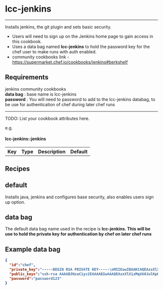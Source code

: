 # lcc-jenkins

------------
Installs jenkins, the git plugin and sets basic security.  
- Users will need to sign up on the Jenkins home page to gain access in this cookbook.
- Uses a data bag named <b>lcc-jenkins</b> to hold the password key for the chef user to make runs with auth enabled.
- community cookbooks link - https://supermarket.chef.io/cookbooks/jenkins#berkshelf


Requirements
------------
jenkins community cookbooks
<br><b>data bag</b> : base name is lcc-jenkins
<br><b>password</b> : You will need to password to add to the lcc-jenkins databag, to be use for authentication of chef during later chef runs<br>

----------
TODO: List your cookbook attributes here.

e.g.
#### lcc-jenkins::jenkins
<table>
  <tr>
    <th>Key</th>
    <th>Type</th>
    <th>Description</th>
    <th>Default</th>
  </tr>
  <tr>
  </tr>
</table>

Recipes
-------
default
-------
Installs java, jenkins and configures base security, also enables users sign up option.

data bag
-------
The default data bag name used in the recipe is <b>lcc-jenkins<b>.  This will be use to hold the private key for authentication by chef on later chef runs

Example data bag
----------------

```json
{
  "id":"chef",
  "private_key":"-----BEGIN RSA PRIVATE KEY-----\nMIIEowIBAAKCAQEAzxXlX1zMqVA0JwlKpHC8XgXuKL5M718jSMyJC9jACmnzKnfM\-----END RSA PRIVATE KEY-----",
  "public_keys":"ssh-rsa AAAAB3NzaC1yc2EAAAABIwAAAQEAzxXlX1zMqVA0JwlKpHC8XgXuKL5M7",
  "password":"password123"
}
```
